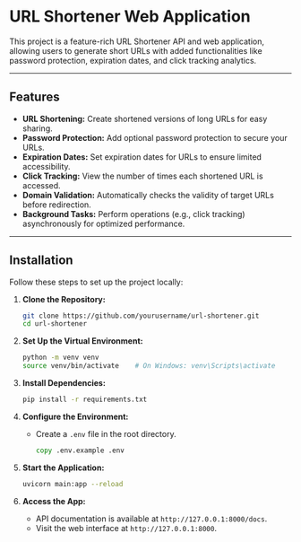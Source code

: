 # URL Shortener Web Application

This project is a feature-rich URL Shortener API and web application, allowing users to generate short URLs with added functionalities like password protection, expiration dates, and click tracking analytics.

---

## Features

- **URL Shortening:** Create shortened versions of long URLs for easy sharing.
- **Password Protection:** Add optional password protection to secure your URLs.
- **Expiration Dates:** Set expiration dates for URLs to ensure limited accessibility.
- **Click Tracking:** View the number of times each shortened URL is accessed.
- **Domain Validation:** Automatically checks the validity of target URLs before redirection.
- **Background Tasks:** Perform operations (e.g., click tracking) asynchronously for optimized performance.

---

## Installation

Follow these steps to set up the project locally:

1. **Clone the Repository:**

   ```bash
   git clone https://github.com/yourusername/url-shortener.git
   cd url-shortener
   ```

2. **Set Up the Virtual Environment:**

   ```bash
   python -m venv venv
   source venv/bin/activate    # On Windows: venv\Scripts\activate
   ```

3. **Install Dependencies:**

   ```bash
   pip install -r requirements.txt
   ```

4. **Configure the Environment:**
   - Create a `.env` file in the root directory.

        ```cmd
        copy .env.example .env
        ```

5. **Start the Application:**

   ```bash
   uvicorn main:app --reload
   ```

6. **Access the App:**
   - API documentation is available at `http://127.0.0.1:8000/docs`.
   - Visit the web interface at `http://127.0.0.1:8000`.
